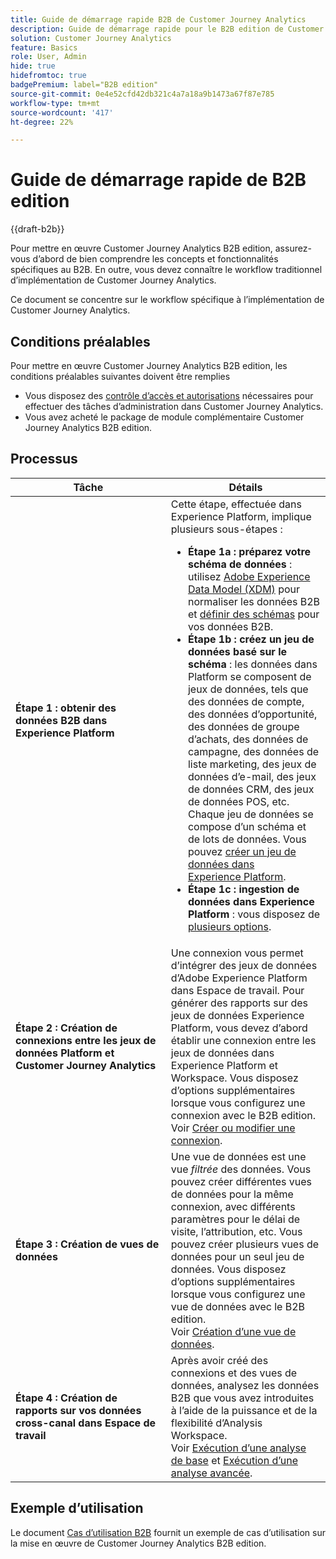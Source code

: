 ```yaml
---
title: Guide de démarrage rapide B2B de Customer Journey Analytics
description: Guide de démarrage rapide pour le B2B edition de Customer Journey Analytics.
solution: Customer Journey Analytics
feature: Basics
role: User, Admin
hide: true
hidefromtoc: true
badgePremium: label="B2B edition"
source-git-commit: 0e4e52cfd42db321c4a7a18a9b1473a67f87e785
workflow-type: tm+mt
source-wordcount: '417'
ht-degree: 22%

---
```


# Guide de démarrage rapide de B2B edition

{{draft-b2b}}

Pour mettre en œuvre Customer Journey Analytics B2B edition, assurez-vous d’abord de bien comprendre les concepts et fonctionnalités spécifiques au B2B. En outre, vous devez connaître le workflow traditionnel d’implémentation de Customer Journey Analytics.

Ce document se concentre sur le workflow spécifique à l’implémentation de Customer Journey Analytics.

## Conditions préalables

Pour mettre en œuvre Customer Journey Analytics B2B edition, les conditions préalables suivantes doivent être remplies

* Vous disposez des [contrôle d’accès et autorisations](/help/technotes/access-control.md) nécessaires pour effectuer des tâches d’administration dans Customer Journey Analytics.
* Vous avez acheté le package de module complémentaire Customer Journey Analytics B2B edition.


## Processus

| Tâche | Détails |
| --- | --- |
| **Étape 1 : obtenir des données B2B dans Experience Platform** | Cette étape, effectuée dans Experience Platform, implique plusieurs sous-étapes :<ul><li>**Étape 1a : préparez votre schéma de données** : utilisez [Adobe Experience Data Model (XDM)](https://experienceleague.adobe.com/docs/experience-platform/xdm/home.html?lang=fr) pour normaliser les données B2B et [définir des schémas](https://experienceleague.adobe.com/en/docs/experience-platform/rtcdp/schemas/b2b) pour vos données B2B.</li><li>**Étape 1b : créez un jeu de données basé sur le schéma** : les données dans Platform se composent de jeux de données, tels que des données de compte, des données d’opportunité, des données de groupe d’achats, des données de campagne, des données de liste marketing, des jeux de données d’e-mail, des jeux de données CRM, des jeux de données POS, etc. Chaque jeu de données se compose d’un schéma et de lots de données. Vous pouvez [créer un jeu de données dans Experience Platform](https://experienceleague.adobe.com/docs/platform-learn/getting-started-for-data-architects-and-data-engineers/create-datasets.html?lang=fr).</li><li>**Étape 1c : ingestion de données dans Experience Platform** : vous disposez de [plusieurs options](https://experienceleague.adobe.com/fr/docs/experience-platform/ingestion/home).</li></ul> |
| **Étape 2 : Création de connexions entre les jeux de données Platform et Customer Journey Analytics** | Une connexion vous permet d’intégrer des jeux de données d’Adobe Experience Platform dans Espace de travail. Pour générer des rapports sur des jeux de données Experience Platform, vous devez d’abord établir une connexion entre les jeux de données dans Experience Platform et Workspace. Vous disposez d’options supplémentaires lorsque vous configurez une connexion avec le B2B edition. <br>Voir [Créer ou modifier une connexion](/help/connections/create-connection.md). |
| **Étape 3 : Création de vues de données** | Une vue de données est une vue *filtrée* des données. Vous pouvez créer différentes vues de données pour la même connexion, avec différents paramètres pour le délai de visite, l’attribution, etc. Vous pouvez créer plusieurs vues de données pour un seul jeu de données. Vous disposez d’options supplémentaires lorsque vous configurez une vue de données avec le B2B edition.<br>Voir [Création d’une vue de données](/help/data-views/create-dataview.md). |
| **Étape 4 : Création de rapports sur vos données cross-canal dans Espace de travail** | Après avoir créé des connexions et des vues de données, analysez les données B2B que vous avez introduites à l’aide de la puissance et de la flexibilité d’Analysis Workspace.<br>Voir [Exécution d’une analyse de base](/help/analysis-workspace/perform-basic-analysis.md) et [Exécution d’une analyse avancée](/help/analysis-workspace/perform-adv-analysis.md). |

## Exemple d’utilisation

Le document [Cas d’utilisation B2B](../data-ingestion/data-ingestion.md) fournit un exemple de cas d’utilisation sur la mise en œuvre de Customer Journey Analytics B2B edition.
